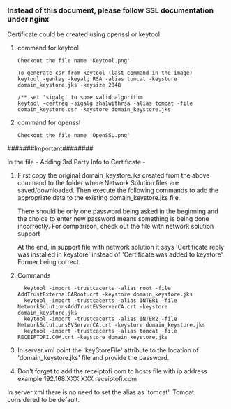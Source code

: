 ### Instead of this document, please follow SSL documentation under nginx


Certificate could be created using openssl or keytool

1.	command for keytool

		Checkout the file name 'Keytool.png'

		To generate csr from keytool (last command in the image)
		keytool -genkey -keyalg RSA -alias tomcat -keystore domain_keystore.jks -keysize 2048

		/** set 'sigalg' to some valid algorithm
		keytool -certreq -sigalg sha1withrsa -alias tomcat -file domain_keystore.csr -keystore domain_keystore.jks

2.	command for openssl

		Checkout the file name 'OpenSSL.png'


#######Important########

In the file - Adding 3rd Party Info to Certificate -
1.	First copy the original domain_keystore.jks created from the above command to the folder where Network Solution
	files are saved/downloaded. Then execute the following commands to add the appropriate data to the existing
	domain_keystore.jks file.

	There should be only one password being asked in the beginning and the choice to enter new password means something is being done
	incorrectly. For comparison, check out the file with network solution support

	At the end, in support file with network solution it says 'Certificate reply was installed in keystore' instead of
	'Certificate was added to keystore'. Former being correct.

2.	Commands

		  keytool -import -trustcacerts -alias root -file AddTrustExternalCARoot.crt -keystore domain_keystore.jks
		  keytool -import -trustcacerts -alias INTER1 -file NetworkSolutionsAddTrustEVServerCA.crt -keystore domain_keystore.jks
		  keytool -import -trustcacerts -alias INTER2 -file NetworkSolutionsEVServerCA.crt -keystore domain_keystore.jks
		  keytool -import -trustcacerts -alias tomcat -file RECEIPTOFI.COM.crt -keystore domain_keystore.jks

3.	In server.xml point the 'keyStoreFile' attribute to the location of  'domain_keystore.jks' file and provide the password.

4. Don't forget to add the receiptofi.com to hosts file with ip address
example
    192.168.XXX.XXX	receiptofi.com

In server.xml there is no need to set the alias as 'tomcat'. Tomcat considered to be default.

<Connector port="8443"
               protocol="org.apache.coyote.http11.Http11NioProtocol"
               SSLEnabled="true"
               maxThreads="150"
               scheme="https"
               secure="true"
               clientAuth="false"
               sslProtocol="TLS"
               keystoreFile="/Location/receiptofi.com/domain_keystore.jks"
               keystorePass="ASK_FOR_PASSWORD"
               compressableMimeType ="text/html,text/xml,text/plain,text/css,text/javascript"/>
